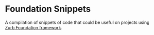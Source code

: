 # Foundation Snippets

A compilation of snippets of code that could be useful on projects using [Zurb Foundation framework](https://foundation.zurb.com/sites/docs/).
